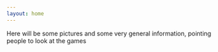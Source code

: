```yaml
---
layout: home
---
```


Here will be some pictures and some very general information, pointing people to look 
at the games